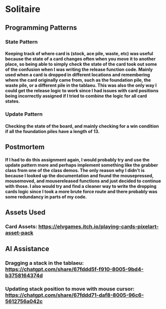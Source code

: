 # Solitaire

## Programming Patterns
### State Pattern
#### Keeping track of where card is (stock, ace pile, waste, etc) was useful because the state of a card changes often when you move it to another place, so being able to simply check the state of the card took out some of the confusion when I was writing the release function code. Mainly used when a card is dropped in different locations and remembering where the card originally came from, such as the foundation pile, the waste pile, or a different pile in the tablaeu. This was also the only way I could get the release logic to work since I had issues with card positions being incorrectly assigned if I tried to combine the logic for all card states.

### Update Pattern
#### Checking the state of the board, and mainly checking for a win condition if all the foundation piles have a length of 13.

## Postmortem
#### If I had to do this assignment again, I would probably try and use the update pattern more and perhaps implement something like the grabber class from one of the class demos. The only reason why I didn't is because I looked up the documentation and found the mousepressed, mousemoved, and mousereleased functions and just decided to continue with those. I also would try and find a cleaner way to write the dropping cards logic since I took a more brute force route and there probably was some redundancy in parts of my code.

## Assets Used
### Card Assets: https://elvgames.itch.io/playing-cards-pixelart-asset-pack

## AI Assistance
### Dragging a stack in the tablaeu: https://chatgpt.com/share/67fddd5f-f910-8005-9bd4-b3758164374d

### Updating stack position to move with mouse cursor: https://chatgpt.com/share/67fddd71-daf8-8005-96c6-5612756a042c
